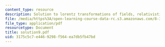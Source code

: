 ```yaml
---
content_type: resource
description: Solution to lorentz transformations of fields, relativistic dynamics.
file: /media/https%3A/open-learning-course-data-rc.s3.amazonaws.com/8-311-electromagnetic-theory-spring-2004/3175c5c7e4469298f564ea7db5fb47bd_solution9.pdf
file_type: application/pdf
resourcetype: Document
title: solution9.pdf
uid: 3175c5c7-e446-9298-f564-ea7db5fb47bd
---
```

